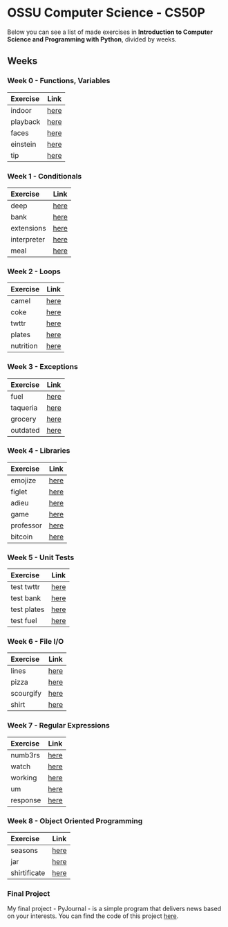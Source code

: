 # OSSU Computer Science - CS50P
Below you can see a list of made exercises in **Introduction to Computer Science and Programming with Python**, divided by weeks. 

## Weeks
### Week 0 - Functions, Variables

Exercise | Link
:-- | :--:
indoor | [here](./indoor/indoor.py)
playback | [here](./playback/playback.py)
faces | [here](./faces/faces.py)
einstein | [here](./einstein/einstein.py)
tip | [here](./tip/tip.py)

### Week 1 - Conditionals

Exercise | Link
:-- | :--:
deep | [here](./deep/deep.py)
bank | [here](./bank/bank.py)
extensions | [here](./extensions/extensions.py)
interpreter | [here](./interpreter/interpreter.py)
meal | [here](./meal/meal.py)

### Week 2 - Loops

Exercise | Link
:-- | :--:
camel | [here](./camel/camel.py)
coke | [here](./coke/coke.py)
twttr | [here](./twttr/twttr.py)
plates | [here](./plates/plates.py)
nutrition | [here](./nutrition/nutrition.py)

### Week 3 - Exceptions

Exercise | Link
:-- | :--:
fuel | [here](./fuel/fuel.py)
taqueria | [here](./taqueria/taqueria.py)
grocery | [here](./grocery/grocery.py)
outdated | [here](./outdated/outdated.py)

### Week 4 - Libraries

Exercise | Link
:-- | :--:
emojize | [here](./emojize/emojize.py)
figlet | [here](./figlet/figlet.py)
adieu | [here](./adieu/adieu.py)
game | [here](./game/game.py)
professor | [here](./professor/professor.py)
bitcoin | [here](./bitcoin/bitcoin.py)

### Week 5 - Unit Tests

Exercise | Link
:-- | :--:
test twttr | [here](./test_twttr/test_twttr.py)
test bank | [here](./test_bank/test_bank.py)
test plates | [here](./test_plates/test_plates.py)
test fuel | [here](./test_fuel/test_fuel.py)

### Week 6 - File I/O

Exercise | Link
:-- | :--:
lines | [here](./lines/lines.py)
pizza | [here](./pizza/pizza.py)
scourgify | [here](./scourgify/scourgify.py)
shirt | [here](./shirt/shirt.py)

### Week 7 - Regular Expressions

Exercise | Link
:-- | :--:
numb3rs | [here](./numb3rs/numb3rs.py)
watch | [here](./watch/watch.py)
working | [here](./working/working.py)
um | [here](./um/um.py)
response | [here](./response/response.py)

### Week 8 - Object Oriented Programming

Exercise | Link
:-- | :--:
seasons | [here](./seasons/seasons.py)
jar | [here](./jar/jar.py)
shirtificate | [here](./shirtificate/shirtificate.py)

### Final Project
My final project - PyJournal - is a simple program that delivers news based on your interests. You can find the code of this project [here](./final_project/project.py).
